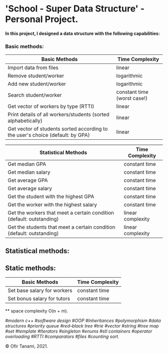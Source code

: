 # **'School - Super Data Structure' - Personal Project.**

#### In this project, I designed a data structure with the following capabilities:

### Basic methods:
| Basic Methods  | Time Complexity |
| ------------- | ------------- |
| Import data from files | linear |
| Remove student/worker | logarithmic |
| Add new student/worker | logarithmic |
| Search student/worker | constant time (worst case!) |
| Get vector of workers by type (RTTI) | linear |
| Print details of all workers/students (sorted alphabetically) | linear |
| Get vector of students sorted according to the user's choice (default: by GPA) | linear |


| Statistical Methods  | Time Complexity |
| ------------- | ------------- |
| Get median GPA | constant time |
| Get median salary | constant time |
| Get average GPA | constant time |
| Get average salary | constant time |
| Get the student with the highest GPA | constant time |
| Get the worker with the highest salary | constant time |
| Get the workers that meet a certain condition (default: outstanding) | linear complexity |
| Get the students that meet a certain condition (default: outstanding) | linear complexity |
## Statistical methods:
## Static methods:
| Basic Methods  | Time Complexity |
| ------------- | ------------- |
| Set base salary for workers | constant time |
| Set bonus salary for tutors | constant time |

** space complexity O(n + m).

*#modern c++ #software design #OOP #Inheritances #polymorphism #data structures #priority queue #red–black tree #trie #vector #string #tree map #set
#template #Iterators #singleton #enums #stl containers #operator overloading #RTTI #comparators #files #counting sort.*
 
© Ofir Tanami, 2021.
